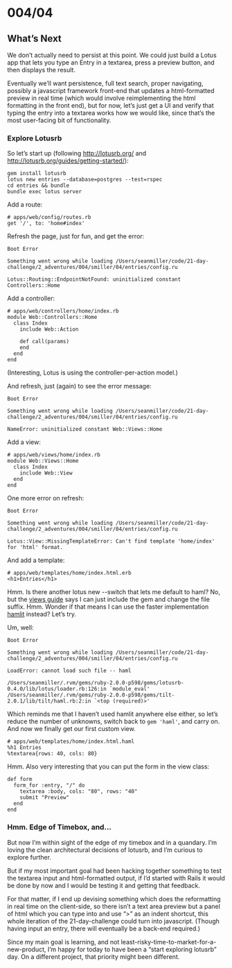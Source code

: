 # 004/04

## What’s Next

We don’t actually need to persist at this point.  We could just build a Lotus app that lets you type an Entry in a textarea, press a preview button, and then displays the result.

Eventually we’ll want persistence, full text search, proper navigating, possibly a javascript framework front-end that updates a html-formatted preview in real time (which would involve reimplementing the html formatting in the front end), but for now, let’s just get a UI and verify that typing the entry into a textarea works how we would like, since that’s the most user-facing bit of functionality.

### Explore Lotusrb

So let’s start up (following http://lotusrb.org/ and http://lotusrb.org/guides/getting-started/):

```
gem install lotusrb
lotus new entries --database=postgres --test=rspec
cd entries && bundle
bundle exec lotus server
```

Add a route:

```
# apps/web/config/routes.rb
get '/', to: 'home#index'
```

Refresh the page, just for fun, and get the error:

```
Boot Error

Something went wrong while loading /Users/seanmiller/code/21-day-challenge/2_adventures/004/smiller/04/entries/config.ru

Lotus::Routing::EndpointNotFound: uninitialized constant Controllers::Home
```

Add a controller:

```
# apps/web/controllers/home/index.rb
module Web::Controllers::Home
  class Index
    include Web::Action

    def call(params)
    end
  end
end
```

(Interesting, Lotus is using the controller-per-action model.)

And refresh, just (again) to see the error message:

```
Boot Error

Something went wrong while loading /Users/seanmiller/code/21-day-challenge/2_adventures/004/smiller/04/entries/config.ru

NameError: uninitialized constant Web::Views::Home
```

Add a view:

```
# apps/web/views/home/index.rb
module Web::Views::Home
  class Index
    include Web::View
  end
end
```

One more error on refresh:

```
Boot Error

Something went wrong while loading /Users/seanmiller/code/21-day-challenge/2_adventures/004/smiller/04/entries/config.ru

Lotus::View::MissingTemplateError: Can't find template 'home/index' for 'html' format.
```

And add a template:

```
# apps/web/templates/home/index.html.erb
<h1>Entries</h1>
```

Hmm.  Is there another lotus new --switch that lets me default to haml?  No, but the [views guide](http://lotusrb.org/guides/views/templates/) says I can just include the gem and change the file suffix.  Hmm.  Wonder if that means I can use the faster implementation [hamlit](https://github.com/k0kubun/hamlit) instead?  Let’s try.

Um, well:

```
Boot Error

Something went wrong while loading /Users/seanmiller/code/21-day-challenge/2_adventures/004/smiller/04/entries/config.ru

LoadError: cannot load such file -- haml

/Users/seanmiller/.rvm/gems/ruby-2.0.0-p598/gems/lotusrb-0.4.0/lib/lotus/loader.rb:126:in `module_eval'
/Users/seanmiller/.rvm/gems/ruby-2.0.0-p598/gems/tilt-2.0.1/lib/tilt/haml.rb:2:in `<top (required)>'
```

Which reminds me that I haven’t used hamlit anywhere else either, so let’s reduce the number of unknowns, switch back to `gem 'haml'`, and carry on.  And now we finally get our first custom view.

```
# apps/web/templates/home/index.html.haml
%h1 Entries
%textarea{rows: 40, cols: 80}
```

Hmm.  Also very interesting that you can put the form in the view class:

```
def form
  form_for :entry, "/" do
    textarea :body, cols: "80", rows: "40"
    submit "Preview"
  end
end
```

### Hmm.  Edge of Timebox, and…

But now I’m within sight of the edge of my timebox and in a quandary.  I’m loving the clean architectural decisions of lotusrb, and I’m curious to explore further.

But if my most important goal had been hacking together something to test the textarea input and html-formatted output, if I’d started with Rails it would be done by now and I would be testing it and getting that feedback.

For that matter, if I end up devising something which does the reformatting in real time on the client-side, so there isn’t a text area preview but a panel of html which you can type into and use “>” as an indent shortcut, this whole iteration of the 21-day-challenge could turn into javascript.  (Though having input an entry, there will eventually be a back-end required.)

Since my main goal is learning, and not least-risky-time-to-market-for-a-new-product, I’m happy for today to have been a “start exploring lotusrb” day.  On a different project, that priority might been different.
